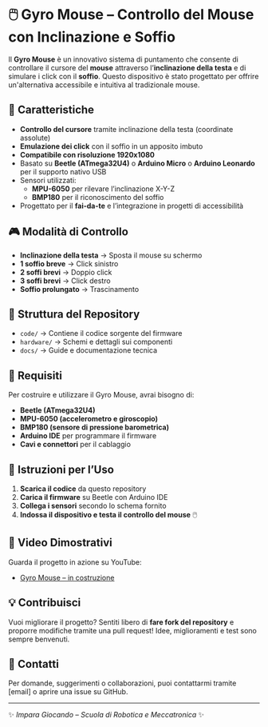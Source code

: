 # 🖱️ Gyro Mouse – Controllo del Mouse con Inclinazione e Soffio

Il **Gyro Mouse** è un innovativo sistema di puntamento che consente di controllare il cursore del **mouse** attraverso l’**inclinazione della testa** e di simulare i click con il **soffio**. Questo dispositivo è stato progettato per offrire un'alternativa accessibile e intuitiva al tradizionale mouse.

## 📌 Caratteristiche
- **Controllo del cursore** tramite inclinazione della testa (coordinate assolute)
- **Emulazione dei click** con il soffio in un apposito imbuto
- **Compatibile con risoluzione 1920x1080**
- Basato su **Beetle (ATmega32U4)** o **Arduino Micro** o **Arduino Leonardo** per il supporto nativo USB
- Sensori utilizzati:
  - **MPU-6050** per rilevare l’inclinazione X-Y-Z
  - **BMP180** per il riconoscimento del soffio
- Progettato per il **fai-da-te** e l’integrazione in progetti di accessibilità

## 🎮 Modalità di Controllo
- **Inclinazione della testa** → Sposta il mouse su schermo
- **1 soffio breve** → Click sinistro
- **2 soffi brevi** → Doppio click
- **3 soffi brevi** → Click destro
- **Soffio prolungato** → Trascinamento

## 📂 Struttura del Repository
- `code/` → Contiene il codice sorgente del firmware
- `hardware/` → Schemi e dettagli sui componenti
- `docs/` → Guide e documentazione tecnica

## 🔧 Requisiti
Per costruire e utilizzare il Gyro Mouse, avrai bisogno di:
- **Beetle (ATmega32U4)**
- **MPU-6050 (accelerometro e giroscopio)**
- **BMP180 (sensore di pressione barometrica)**
- **Arduino IDE** per programmare il firmware
- **Cavi e connettori** per il cablaggio

## 📖 Istruzioni per l’Uso
1. **Scarica il codice** da questo repository
2. **Carica il firmware** su Beetle con Arduino IDE
3. **Collega i sensori** secondo lo schema fornito
4. **Indossa il dispositivo e testa il controllo del mouse** 🖱️

## 🎥 Video Dimostrativi
Guarda il progetto in azione su YouTube:
- [Gyro Mouse – in costruzione](#)

## 💡 Contribuisci
Vuoi migliorare il progetto? Sentiti libero di **fare fork del repository** e proporre modifiche tramite una pull request! Idee, miglioramenti e test sono sempre benvenuti.

## 📩 Contatti
Per domande, suggerimenti o collaborazioni, puoi contattarmi tramite [email] o aprire una issue su GitHub.

---  
✨ _Impara Giocando – Scuola di Robotica e Meccatronica_ ✨
